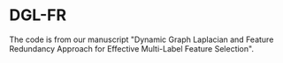 # DGL-FR
The code is from our manuscript "Dynamic Graph Laplacian and Feature Redundancy Approach for Effective Multi-Label Feature Selection".
